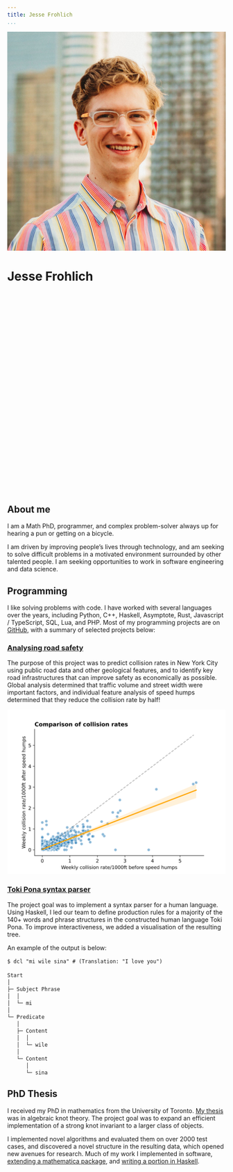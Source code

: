 ```yaml
---
title: Jesse Frohlich
...
```


<img src="images/profile.jpg" class="profile-picture" />

# Jesse Frohlich

<div class="icons">
  <a
    href="https://www.linkedin.com/in/jesse-frohlich"
    target="_blank"
    rel="noopener noreferrer"
  >
    <svg fill="currentColor">
      <title>LinkedIn</title>
      <use href="/header/images/linkedin.svg#icon"></use>
    </svg>
  </a>
  <a href="hidden" class="email" target="_blank" rel="noopener noreferrer">
    <svg fill="currentColor">
      <title>Email</title>
      <use href="/header/images/envelope.svg#icon"></use>
    </svg>
  </a>
  <a href="https://github.com/phro" target="_blank" rel="noopener noreferrer">
    <svg fill="currentColor" alt="LinkedIn">
      <title>GitHub</title>
      <use href="/header/images/github.svg#icon"></use>
    </svg>
  </a>
</div>

## About me

I am a Math PhD, programmer, and complex problem-solver always up for hearing a
pun or getting on a bicycle.

I am driven by improving people’s lives through technology, and am seeking to
solve difficult problems in a motivated environment surrounded by other talented
people. I am seeking opportunities to work in software engineering and data
science.

## Programming

I like solving problems with code. I have worked with several languages over the
years, including Python, C&NoBreak;+&NoBreak;+, Haskell, Asymptote, Rust,
Javascript / TypeScript, SQL, Lua, and PHP. Most of my programming projects are
on [GitHub](https://github.com/phro), with a summary of selected projects below:

### [Analysing road safety](https://www.erdosinstitute.org/project-database/spring-2024/data-science-boot-camp/analysing-road-safety)

The purpose of this project was to predict collision rates in New York City
using public road data and other geological features, and to identify key road
infrastructures that can improve safety as economically as possible. Global
analysis determined that traffic volume and street width were important factors,
and individual feature analysis of speed humps determined that they reduce the
collision rate by half!

![Speed humps analysis](images/speed_humps.svg)

### [Toki Pona syntax parser](https://github.com/phro/dcl)

The project goal was to implement a syntax parser for a human language. Using
Haskell, I led our team to define production rules for a majority of the 140+
words and phrase structures in the constructed human language Toki Pona. To
improve interactiveness, we added a visualisation of the resulting tree.

An example of the output is below:

```
$ dcl "mi wile sina" # (Translation: "I love you")

Start
│
├─ Subject Phrase
│  │
│  └─ mi
│
└─ Predicate
   │
   ├─ Content
   │  │
   │  └─ wile
   │
   └─ Content
      │
      └─ sina
```

## PhD Thesis

I received my PhD in mathematics from the University of Toronto.
[My thesis](https://github.com/phro/thesis/releases/download/v1.0.0/thesis-electronic-v1_0_0.pdf)
was in algebraic knot theory. The project goal was to expand an efficient
implementation of a strong knot invariant to a larger class of objects.

I implemented novel algorithms and evaluated them on over 2000 test cases, and
discovered a novel structure in the resulting data, which opened new avenues for
research. Much of my work I implemented in software,
[extending a mathematica package](https://github.com/phro/GDO/https://github.com/phro/GDO/https://github.com/phro/GDO/),
and [writing a portion in Haskell](https://github.com/phro/KnotTheory).
